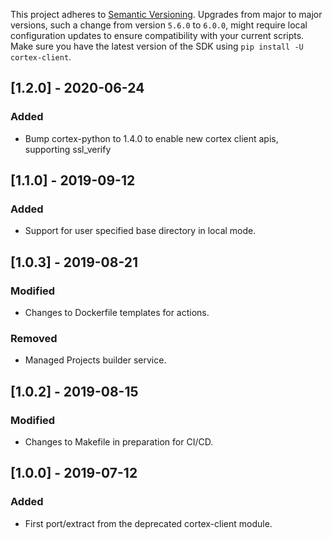 This project adheres to [Semantic Versioning](https://semver.org/spec/v2.0.0.html). Upgrades from major to major versions, such a change from version `5.6.0` to `6.0.0`, might require local configuration updates to ensure compatibility with your current scripts. Make sure you have the latest version of the SDK using `pip install -U cortex-client`.
## [1.2.0] - 2020-06-24
### Added
* Bump cortex-python to 1.4.0 to enable new cortex client apis, supporting ssl_verify

## [1.1.0] - 2019-09-12
### Added
* Support for user specified base directory in local mode.

## [1.0.3] - 2019-08-21
### Modified
* Changes to Dockerfile templates for actions.
### Removed
* Managed Projects builder service.

## [1.0.2] - 2019-08-15
### Modified
* Changes to Makefile in preparation for CI/CD.

## [1.0.0] - 2019-07-12
### Added
* First port/extract from the deprecated cortex-client module.
